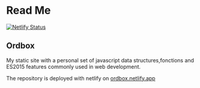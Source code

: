 # Read Me

[![Netlify Status](https://api.netlify.com/api/v1/badges/a7512a9e-98b7-4ede-86d7-684c30a74698/deploy-status)](https://app.netlify.com/sites/ordbox/deploys)

## Ordbox

My static site with a personal set of javascript data structures,fonctions and ES2015 features commonly used in web development.

The repository is deployed with netlify on [ordbox.netlify.app](https://ordbox.netlify.app/)
